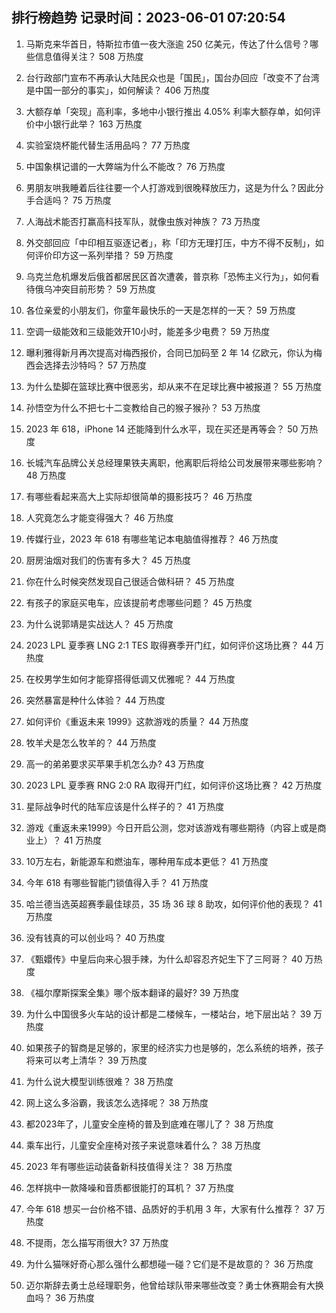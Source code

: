 
## 排行榜趋势 记录时间：2023-06-01 07:20:54
  
  1. 马斯克来华首日，特斯拉市值一夜大涨逾 250 亿美元，传达了什么信号？哪些信息值得关注？ 508 万热度
    
  2. 台行政部门宣布不再承认大陆民众也是「国民」，国台办回应「改变不了台湾是中国一部分的事实」，如何解读？ 406 万热度
    
  3. 大额存单「突现」高利率，多地中小银行推出 4.05% 利率大额存单，如何评价中小银行此举？ 163 万热度
    
  4. 实验室烧杯能代替生活用品吗？ 77 万热度
    
  5. 中国象棋记谱的一大弊端为什么不能改？ 76 万热度
    
  6. 男朋友哄我睡着后往往要一个人打游戏到很晚释放压力，这是为什么？因此分手合适吗？ 75 万热度
    
  7. 人海战术能否打赢高科技军队，就像虫族对神族？ 73 万热度
    
  8. 外交部回应「中印相互驱逐记者」，称「印方无理打压，中方不得不反制」，如何评价印方这一系列举措？ 59 万热度
    
  9. 乌克兰危机爆发后俄首都居民区首次遭袭，普京称「恐怖主义行为」，如何看待俄乌冲突目前形势？ 59 万热度
    
  10. 各位亲爱的小朋友们，你童年最快乐的一天是怎样的一天？ 59 万热度
    
  11. 空调一级能效和三级能效开10小时，能差多少电费？ 59 万热度
    
  12. 曝利雅得新月再次提高对梅西报价，合同已加码至 2 年 14 亿欧元，你认为梅西会选择去沙特吗？ 57 万热度
    
  13. 为什么垫脚在篮球比赛中很恶劣，却从来不在足球比赛中被报道？ 55 万热度
    
  14. 孙悟空为什么不把七十二变教给自己的猴子猴孙？ 53 万热度
    
  15. 2023 年 618，iPhone 14 还能降到什么水平，现在买还是再等会？ 50 万热度
    
  16. 长城汽车品牌公关总经理果铁夫离职，他离职后将给公司发展带来哪些影响？ 48 万热度
    
  17. 有哪些看起来高大上实际却很简单的摄影技巧？ 46 万热度
    
  18. 人究竟怎么才能变得强大？ 46 万热度
    
  19. 传媒行业，2023 年 618 有哪些笔记本电脑值得推荐？ 46 万热度
    
  20. 厨房油烟对我们的伤害有多大？ 45 万热度
    
  21. 你在什么时候突然发现自己很适合做科研？ 45 万热度
    
  22. 有孩子的家庭买电车，应该提前考虑哪些问题？ 45 万热度
    
  23. 为什么说郭靖是实战达人？ 45 万热度
    
  24. 2023 LPL 夏季赛 LNG 2:1 TES 取得赛季开门红，如何评价这场比赛？ 44 万热度
    
  25. 在校男学生如何才能穿搭得低调又优雅呢？ 44 万热度
    
  26. 突然暴富是种什么体验？ 44 万热度
    
  27. 如何评价《重返未来 1999》这款游戏的质量？ 44 万热度
    
  28. 牧羊犬是怎么牧羊的？ 44 万热度
    
  29. 高一的弟弟要求买苹果手机怎么办? 43 万热度
    
  30. 2023 LPL 夏季赛 RNG 2:0 RA 取得开门红，如何评价这场比赛？ 42 万热度
    
  31. 星际战争时代的陆军应该是什么样子的？ 41 万热度
    
  32. 游戏《重返未来1999》今日开启公测，您对该游戏有哪些期待（内容上或是商业上）？ 41 万热度
    
  33. 10万左右，新能源车和燃油车，哪种用车成本更低？ 41 万热度
    
  34. 今年 618 有哪些智能门锁值得入手？ 41 万热度
    
  35. 哈兰德当选英超赛季最佳球员，35 场 36 球 8 助攻，如何评价他的表现？ 41 万热度
    
  36. 没有钱真的可以创业吗？ 40 万热度
    
  37. 《甄嬛传》中皇后向来心狠手辣，为什么却容忍齐妃生下了三阿哥？ 40 万热度
    
  38. 《福尔摩斯探案全集》哪个版本翻译的最好? 39 万热度
    
  39. 为什么中国很多火车站的设计都是二楼候车，一楼站台，地下层出站？ 39 万热度
    
  40. 如果孩子的智商是足够的，家里的经济实力也是够的，怎么系统的培养，孩子将来可以考上清华？ 39 万热度
    
  41. 为什么说大模型训练很难？ 38 万热度
    
  42. 网上这么多浴霸，我该怎么选择呢？ 38 万热度
    
  43. 都2023年了，儿童安全座椅的普及到底难在哪儿了？ 38 万热度
    
  44. 乘车出行，儿童安全座椅对孩子来说意味着什么？ 38 万热度
    
  45. 2023 年有哪些运动装备新科技值得关注？ 38 万热度
    
  46. 怎样挑中一款降噪和音质都很能打的耳机？ 37 万热度
    
  47. 今年 618 想买一台价格不错、品质好的手机用 3 年，大家有什么推荐？ 37 万热度
    
  48. 不提雨，怎么描写雨很大? 37 万热度
    
  49. 为什么猫咪好奇心那么强什么都想碰一碰？它们是不是故意的？ 36 万热度
    
  50. 迈尔斯辞去勇士总经理职务，他曾给球队带来哪些改变？勇士休赛期会有大换血吗？ 36 万热度
    